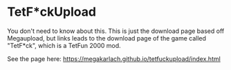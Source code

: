 # TetF*ckUpload
You don't need to know about this. This is just the download page based off Megaupload, but links leads to the download page of the game called "TetF*ck", which is a TetFun 2000 mod.

See the page here: https://megakarlach.github.io/tetfuckupload/index.html
